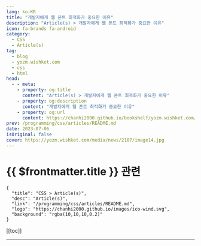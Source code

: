 ```yaml
---
lang: ko-KR
title: "개발자에게 웹 폰트 최적화가 중요한 이유"
description: "Article(s) > 개발자에게 웹 폰트 최적화가 중요한 이유"
icon: fa-brands fa-android
category: 
  - CSS
  - Article(s)
tag: 
  - blog
  - yozm.wishket.com
  - css
  - html
head:
  - - meta:
    - property: og:title
      content: "Article(s) > 개발자에게 웹 폰트 최적화가 중요한 이유"
    - property: og:description
      content: "개발자에게 웹 폰트 최적화가 중요한 이유"
    - property: og:url
      content: https://chanhi2000.github.io/bookshelf/yozm.wishket.com/2107.html
prev: /programming/css/articles/README.md
date: 2023-07-06
isOriginal: false
cover: https://yozm.wishket.com/media/news/2107/image14.jpg
---
```


# {{ $frontmatter.title }} 관련

```component VPCard
{
  "title": "CSS > Article(s)",
  "desc": "Article(s)",
  "link": "/programming/css/articles/README.md",
  "logo": "https://chanhi2000.github.io/images/ico-wind.svg",
  "background": "rgba(10,10,10,0.2)"
}
```

[[toc]]

---

<SiteInfo
  name="개발자에게 웹 폰트 최적화가 중요한 이유 | 요즘IT"
  desc="웹 폰트는 웹 페이지에서 사용되는 폰트를 온라인상에서 다운로드하여 쓸 수 있는 기술입니다. 웹 폰트는 사용자가 미리 해당 폰트를 시스템에 설치하지 않아도 사용이 가능하기 때문에, 웹 페이지를 사용하는 모든 사용자가 동일한 폰트로 일관된 디자인을 경험할 수 있습니다. 하지만 편리한 기술인 만큼 잘못된 방법으로 사용하게 된다면, 오히려 웹 페이지의 성능을 낮추고 사용자 경험을 해칠 수도 있는데요. 이번 글에서는 바람직한 웹 폰트 사용 방법에 대해서 알아보겠습니다."
  url="https://yozm.wishket.com/magazine/detail/2107/"
  logo="https://yozm.wishket.com/favicon.ico"
  preview="https://yozm.wishket.com/media/news/2107/image14.jpg"/>

<!-- TODO: 작성 -->

